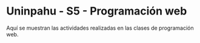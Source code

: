 # Uninpahu - S5 - Programación web

Aquí se muestran las actividades realizadas en las clases de programación web.